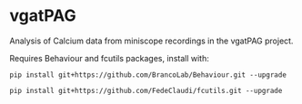 # vgatPAG

Analysis of Calcium data from miniscope recordings in the vgatPAG project. 


Requires Behaviour and fcutils packages, install with:

```
pip install git+https://github.com/BrancoLab/Behaviour.git --upgrade
```

```
pip install git+https://github.com/FedeClaudi/fcutils.git --upgrade
```